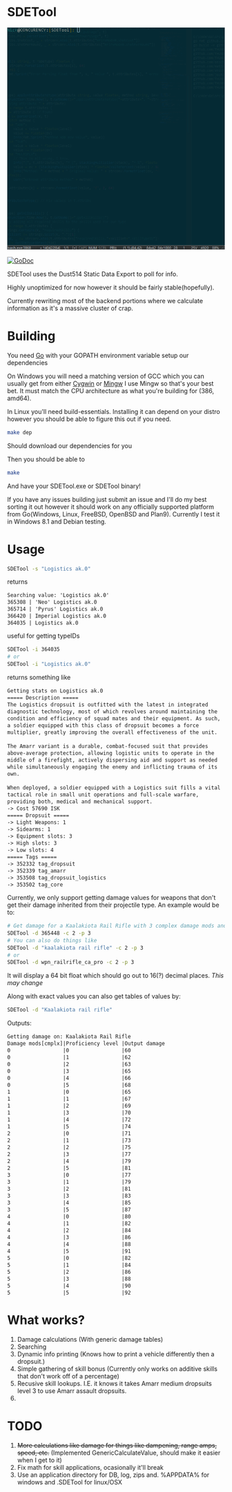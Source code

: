 SDETool
=======
![SDETool](img/out.gif)

[![GoDoc](https://godoc.org/github.com/THUNDERGROOVE/SDETool?status.png)](https://godoc.org/github.com/THUNDERGROOVE/SDETool)

SDETool uses the Dust514 Static Data Export to poll for info.

Highly unoptimized for now however it should be fairly stable(hopefully).

Currently rewriting most of the backend portions where we calculate information as it's a massive cluster of crap.

Building
========
You need [Go](http://golang.org) with your GOPATH environment variable setup our dependencies

On Windows you will need a matching version of GCC which you can usually get from either [Cygwin](http://www.cygwin.com/) or [Mingw](http://www.mingw.org/)  I use Mingw so that's your best bet.  It must match the CPU architecture as what you're building for (386, amd64).

In Linux you'll need build-essentials.  Installing it can depend on your distro however you should be able to figure this out if you need.
``` bash
make dep
```
Should download our dependencies for you

Then you should be able to
``` bash
make
```
And have your SDETool.exe or SDETool binary!

If you have any issues building just submit an issue and I'll do my best sorting it out however it should work on any officially supported platform from Go(Windows, Linux, FreeBSD, OpenBSD and Plan9).  Currently I test it in Windows 8.1 and Debian testing.

Usage
=====

``` bash
SDETool -s "Logistics ak.0"
```

returns

```
Searching value: 'Logistics ak.0'
365308 | 'Neo' Logistics ak.0
365714 | 'Pyrus' Logistics ak.0
366420 | Imperial Logistics ak.0
364035 | Logistics ak.0
```

useful for getting typeIDs

``` bash
SDETool -i 364035
# or
SDETool -i "Logistics ak.0"
```

returns something like

```
Getting stats on Logistics ak.0
===== Description =====
The Logistics dropsuit is outfitted with the latest in integrated diagnostic technology, most of which revolves around maintaining the condition and efficiency of squad mates and their equipment. As such, a soldier equipped with this class of dropsuit becomes a force multiplier, greatly improving the overall effectiveness of the unit.

The Amarr variant is a durable, combat-focused suit that provides above-average protection, allowing logistic units to operate in the middle of a firefight, actively dispersing aid and support as needed while simultaneously engaging the enemy and inflicting trauma of its own.

When deployed, a soldier equipped with a Logistics suit fills a vital tactical role in small unit operations and full-scale warfare, providing both, medical and mechanical support.
-> Cost 57690 ISK
===== Dropsuit =====
-> Light Weapons: 1
-> Sidearms: 1
-> Equipment slots: 3
-> High slots: 3
-> Low slots: 4
===== Tags =====
-> 352332 tag_dropsuit
-> 352339 tag_amarr
-> 353508 tag_dropsuit_logistics
-> 353502 tag_core
```

Currently, we only support getting damage values for weapons that don't get their damage inherited from their projectile type.  An example would be to:
``` bash
# Get damage for a Kaalakiota Rail Rifle with 3 complex damage mods and proficiency level 3
SDETool -d 365448 -c 2 -p 3
# You can also do things like
SDETool -d "kaalakiota rail rifle" -c 2 -p 3
# or
SDETool -d wpn_railrifle_ca_pro -c 2 -p 3
```

It will display a 64 bit float which should go out to 16(?) decimal places.  _This may change_

Along with exact values you can also get tables of values by:
``` bash
SDETool -d "Kaalakiota rail rifle"
```
Outputs:
```
Getting damage on: Kaalakiota Rail Rifle
Damage mods[cmplx]|Proficiency level |Output damage
0                 |0                 |60
0                 |1                 |62
0                 |2                 |63
0                 |3                 |65
0                 |4                 |66
0                 |5                 |68
1                 |0                 |65
1                 |1                 |67
1                 |2                 |69
1                 |3                 |70
1                 |4                 |72
1                 |5                 |74
2                 |0                 |71
2                 |1                 |73
2                 |2                 |75
2                 |3                 |77
2                 |4                 |79
2                 |5                 |81
3                 |0                 |77
3                 |1                 |79
3                 |2                 |81
3                 |3                 |83
3                 |4                 |85
3                 |5                 |87
4                 |0                 |80
4                 |1                 |82
4                 |2                 |84
4                 |3                 |86
4                 |4                 |88
4                 |5                 |91
5                 |0                 |82
5                 |1                 |84
5                 |2                 |86
5                 |3                 |88
5                 |4                 |90
5                 |5                 |92
```

What works?
===========
1. Damage calculations (With generic damage tables)
2. Searching
3. Dynamic info printing (Knows how to print a vehicle differently then a dropsuit.)
4. Simple gathering of skill bonus (Currently only works on additive skills that don't work off of a percentage)
5. Recusive skill lookups. I.E. it knows it takes Amarr medium dropsuits level 3 to use Amarr assault dropsuits.
6.

TODO
====

1. <del>More calculations like damage for things like dampening, range amps, speed, etc.</del>  (Implemented GenericCalculateValue, should make it easier when I get to it)
2. Fix math for skill applications, ocasionally it'll break
3. Use an application directory for DB, log, zips and.  %APPDATA% for windows and .SDETool for linux/OSX
